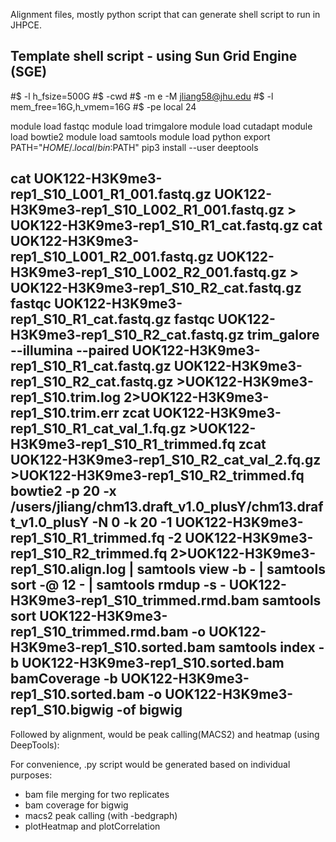 Alignment files, mostly python script that can generate shell script to run in JHPCE.

Template shell script - using Sun Grid Engine (SGE)
-------------------------------------------------------------------------------------------------------------------------------------------------------
#$ -l h_fsize=500G
#$ -cwd 
#$ -m e -M jliang58@jhu.edu
#$ -l mem_free=16G,h_vmem=16G
#$ -pe local 24

module load fastqc
module load trimgalore
module load cutadapt
module load bowtie2
module load samtools
module load python
export PATH="$HOME/.local/bin:$PATH"
pip3 install --user deeptools

cat UOK122-H3K9me3-rep1_S10_L001_R1_001.fastq.gz UOK122-H3K9me3-rep1_S10_L002_R1_001.fastq.gz > UOK122-H3K9me3-rep1_S10_R1_cat.fastq.gz
cat UOK122-H3K9me3-rep1_S10_L001_R2_001.fastq.gz UOK122-H3K9me3-rep1_S10_L002_R2_001.fastq.gz > UOK122-H3K9me3-rep1_S10_R2_cat.fastq.gz
fastqc UOK122-H3K9me3-rep1_S10_R1_cat.fastq.gz
fastqc UOK122-H3K9me3-rep1_S10_R2_cat.fastq.gz
trim_galore --illumina --paired UOK122-H3K9me3-rep1_S10_R1_cat.fastq.gz UOK122-H3K9me3-rep1_S10_R2_cat.fastq.gz >UOK122-H3K9me3-rep1_S10.trim.log 2>UOK122-H3K9me3-rep1_S10.trim.err
zcat UOK122-H3K9me3-rep1_S10_R1_cat_val_1.fq.gz >UOK122-H3K9me3-rep1_S10_R1_trimmed.fq
zcat UOK122-H3K9me3-rep1_S10_R2_cat_val_2.fq.gz >UOK122-H3K9me3-rep1_S10_R2_trimmed.fq
bowtie2 -p 20 -x /users/jliang/chm13.draft_v1.0_plusY/chm13.draft_v1.0_plusY -N 0 -k 20  -1 UOK122-H3K9me3-rep1_S10_R1_trimmed.fq -2 UOK122-H3K9me3-rep1_S10_R2_trimmed.fq 2>UOK122-H3K9me3-rep1_S10.align.log |
samtools view -b - |
samtools sort -@ 12 - |
samtools rmdup -s - UOK122-H3K9me3-rep1_S10_trimmed.rmd.bam
samtools sort UOK122-H3K9me3-rep1_S10_trimmed.rmd.bam -o UOK122-H3K9me3-rep1_S10.sorted.bam
samtools index -b UOK122-H3K9me3-rep1_S10.sorted.bam
bamCoverage -b UOK122-H3K9me3-rep1_S10.sorted.bam -o UOK122-H3K9me3-rep1_S10.bigwig -of bigwig
------------------------------------------------------------------------------------------------------------------------------------------------------

Followed by alignment, would be peak calling(MACS2) and heatmap (using DeepTools):

For convenience, .py script would be generated based on individual purposes: 
- bam file merging for two replicates
- bam coverage for bigwig
- macs2 peak calling (with -bedgraph)
- plotHeatmap and plotCorrelation
